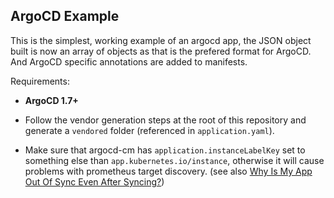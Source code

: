 ## ArgoCD Example

This is the simplest, working example of an argocd app, the JSON object built is now an array of objects as that is the prefered format for ArgoCD. And ArgoCD specific annotations are added to manifests.

Requirements:

- **ArgoCD 1.7+**

- Follow the vendor generation steps at the root of this repository and generate a `vendored` folder (referenced in `application.yaml`).

- Make sure that argocd-cm has `application.instanceLabelKey` set to something else than `app.kubernetes.io/instance`, otherwise it will cause problems with prometheus target discovery. (see also [Why Is My App Out Of Sync Even After Syncing?](https://argo-cd.readthedocs.io/en/stable/faq/#why-is-my-app-out-of-sync-even-after-syncing))
